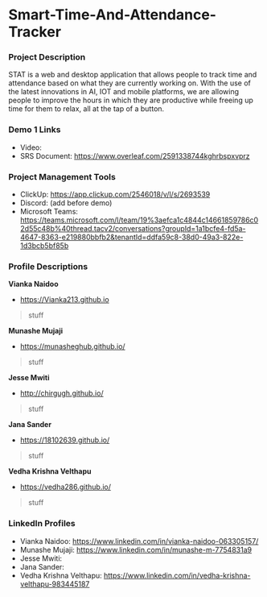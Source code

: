 # Smart-Time-And-Attendance-Tracker

### Project Description
STAT is a web and desktop application that allows people to track time and attendance based on what they are currently working on. With the use of the latest innovations in AI, IOT and mobile platforms, we are allowing people to improve the hours in which they are productive while freeing up time for them to relax, all at the tap of a button.

### Demo 1 Links
- Video: 
- SRS Document: https://www.overleaf.com/2591338744kghrbspxvprz

### Project Management Tools
- ClickUp: https://app.clickup.com/2546018/v/l/s/2693539
- Discord: (add before demo)
- Microsoft Teams: https://teams.microsoft.com/l/team/19%3aefca1c4844c14661859786c02d55c48b%40thread.tacv2/conversations?groupId=1a1bcfe4-fd5a-4647-8363-e219880bbfb2&tenantId=ddfa59c8-38d0-49a3-822e-1d3bcb5bf85b

### Profile Descriptions

**Vianka Naidoo**
- https://Vianka213.github.io
> stuff

**Munashe Mujaji**
- https://munasheghub.github.io/
> stuff

**Jesse Mwiti**
- http://chirgugh.github.io/
> stuff

**Jana Sander**
- https://18102639.github.io/
> stuff

**Vedha Krishna Velthapu**
- https://vedha286.github.io/
> stuff

### LinkedIn Profiles
- Vianka Naidoo: https://www.linkedin.com/in/vianka-naidoo-063305157/
- Munashe Mujaji: https://www.linkedin.com/in/munashe-m-7754831a9
- Jesse Mwiti:
- Jana Sander:
- Vedha Krishna Velthapu: https://www.linkedin.com/in/vedha-krishna-velthapu-983445187
